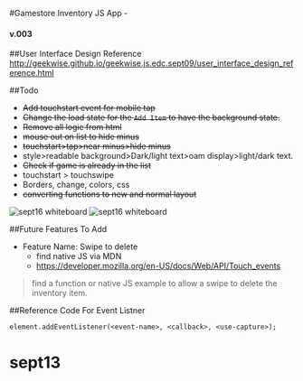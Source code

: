 #Gamestore Inventory JS App -
#### v.003

##User Interface Design Reference
<http://geekwise.github.io/geekwise.js.edc.sept09/user_interface_design_reference.html>


##Todo
* <s>Add touchstart event for mobile tap</s>
* <s>Change the load state for the `Add Item` to have the background state.</s>
* <s>Remove all logic from html</s>
* <s>mouse out on list to hide minus</s>
* <s>touchstart>tap>near minus>hide minus</s>
* style>readable background>Dark/light text>oam display>light/dark text.
* <s>Check if game is already in the list</s>
* touchstart > touchswipe
* Borders, change, colors, css
* <s>converting functions to new and normal layout</s>

![sept16 whiteboard](http://i.imgur.com/dyyejPLm.jpg)
![sept16 whiteboard](http://i.imgur.com/0R0lqTVm.jpg)

##Future Features To Add
* Feature Name: Swipe to delete
	* find native JS via MDN
	* <https://developer.mozilla.org/en-US/docs/Web/API/Touch_events>

> find a function or native JS example
> to allow a swipe to delete the inventory item.



##Reference Code For Event Listner
```
element.addEventListener(<event-name>, <callback>, <use-capture>);
```
# sept13
